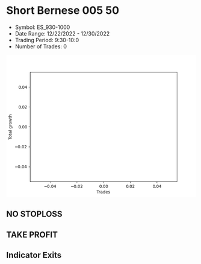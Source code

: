 # Short Bernese 005 50 
- Symbol: ES_930-1000
- Date Range: 12/22/2022 - 12/30/2022
- Trading Period: 9:30-10:0
- Number of Trades: 0

![Plot](ShortBernese00550ES_930-1000.png)
## NO STOPLOSS














## TAKE PROFIT











## Indicator Exits

